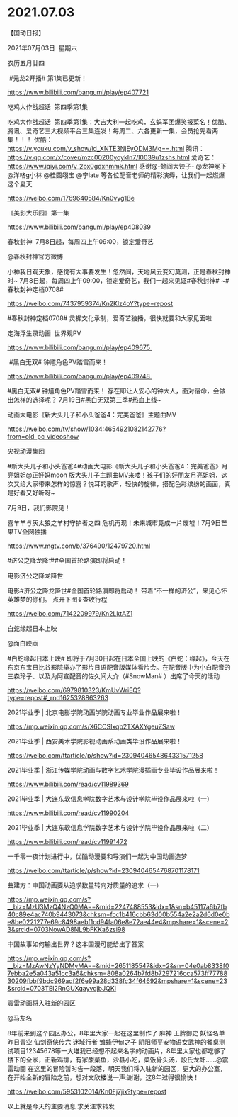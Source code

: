 ﻿#  2021.07.03
【国动日报】

2021年07月03日  星期六


农历五月廿四


 #元龙2开播# 第1集已更新！

https://www.bilibili.com/bangumi/play/ep407721

吃鸡大作战超话  第四季第1集 



吃鸡大作战超话  第四季第1集：大吉大利一起吃鸡，玄蚂军团爆笑报菜名！优酷、腾讯、爱奇艺三大视频平台三集连发！每周二、六各更新一集，会员抢先看两集！！！
优酷： https://v.youku.com/v_show/id_XNTE3NjEyODM3Mg==.html
腾讯：https://v.qq.com/x/cover/mzc00200yoykln7/l0039u1zshs.html
爱奇艺：https://www.iqiyi.com/v_2bx0gdxnmmk.html
感谢@-懿阎大饺子- @龙神冕下 @洋咯g小林 @桂圆翊宝 @宁late 等各位配音老师的精彩演绎，让我们一起燃爆这个夏天

https://weibo.com/1769640584/Kn0vyg1Be

《美影大乐园》第一集

https://www.bilibili.com/bangumi/play/ep408039




春秋封神  7月8日起，每周四上午09:00，锁定爱奇艺

@春秋封神官方微博  


小神我日观天象，感觉有大事要发生！忽然间，天地风云变幻莫测，正是春秋封神时~
7月8日起，每周四上午09:00，锁定爱奇艺，我们一起来见证#春秋封神# ~#春秋封神定档0708#

https://weibo.com/7437959374/Kn2Klz4oY?type=repost

#春秋封神定档0708# 灵樨文化承制，爱奇艺独播，很快就要和大家见面啦

定海浮生录动画  世界观PV

https://www.bilibili.com/bangumi/play/ep409675 

 #黑白无双# 钟馗角色PV踏雪而来！

https://www.bilibili.com/bangumi/play/ep409748 

#黑白无双# 钟馗角色PV踏雪而来！
存在即让人安心的钟大人，面对宿命，会做出怎样的选择呢？
7月19日#黑白无双第三季#热血上线~

动画大电影《新大头儿子和小头爸爸4：完美爸爸》主题曲MV

https://weibo.com/tv/show/1034:4654921082142776?from=old_pc_videoshow

央视动漫集团                  


#新大头儿子和小头爸爸4#动画大电影《新大头儿子和小头爸爸4：完美爸爸》月亮姐姐@正好妈moon 版大头儿子主题曲MV来喽！孩子们的好朋友月亮姐姐，这次又给大家带来怎样的惊喜？悦耳的歌声，轻快的旋律，搭配色彩缤纷的画面，真是好看又好听呀~

7月9日，我们影院见！

喜羊羊与灰太狼之羊村守护者之四 危机再现！未来城市竟成一片废墟！7月9日芒果TV全网独播

https://www.mgtv.com/b/376490/12479720.html

#济公之降龙降世#全国首轮路演即将启动！

电影济公之降龙降世                   


电影#济公之降龙降世#全国首轮路演即将启动！
带着“不一样的济公”，来见心怀英雄梦的你们。
点开下图↓查收行程

https://weibo.com/7142209979/Kn2LktAZ1

白蛇缘起日本上映

@面白映画   


#白蛇缘起日本上映# 即将于7月30日起在日本全国上映的《白蛇：缘起》，今天在东京东宝日比谷影院举办了影片日语配音版媒体看片会。在配音版中为小白配音的三森玲子、以及为阿宣配音的佐久间大介（#SnowMan# ）出席了今天的活动

https://weibo.com/6979810323/KmUvWriEQ?type=repost#_rnd1625328863263


2021毕业季 | 北京电影学院动画学院动画专业毕业作品展来啦！

https://mp.weixin.qq.com/s/X6CCSIxqb2TXAXYgeuZSaw

2021毕业季 | 西安美术学院影视动画系动画类毕设作品展来啦！


https://weibo.com/ttarticle/p/show?id=2309404654864331571258


2021毕业季 | 浙江传媒学院动画与数字艺术学院漫插画专业毕设作品展来啦！

https://www.bilibili.com/read/cv11989369

2021毕业季 | 大连东软信息学院数字艺术与设计学院毕设作品展来啦（一）

https://www.bilibili.com/read/cv11990204

2021毕业季 | 大连东软信息学院数字艺术与设计学院毕设作品展来啦（二）

https://www.bilibili.com/read/cv11991472


一千零一夜计划进行中，优酷动漫要和导演们一起为中国动画造梦

https://weibo.com/ttarticle/p/show?id=2309404654768701178171

曲建方：中国动画要从追求数量转向对质量的追求（一）

https://mp.weixin.qq.com/s?__biz=MzU3MzQ4NzQ0MA==&mid=2247488553&idx=1&sn=b45117a6b7fb40c89e4ac740b9443073&chksm=fcc1b416cbb63d00b554a2e2a2d6d0e0be8be0221277e69c8498aebf1cd94fa06e8e72ae44e4&mpshare=1&scene=23&srcid=0703NowAD8NL9bFKKa6zsi98


中国故事如何输出世界？这本国漫可能给出了答案

https://mp.weixin.qq.com/s?__biz=MzAwNzYyNDMyMA==&mid=2651185547&idx=2&sn=04e0ab8338f07ebba2e5a043a51cc3a6&chksm=808a0264b7fd8b7297216cca573ff7778830209fbbf9bdc969adf2f6e99a28d338fc34f64692&mpshare=1&scene=23&srcid=0703TEI2RnGUXqayvdjbJQKI

震雷动画将入驻新的园区

@马友名      


8年前来到这个园区办公，8年里大家一起在这里制作了 麻神 王牌御史 妖怪名单 昨日青空 仙剑奇侠传六 迷域行者 雏蜂伊甸之子 阴阳师平安物语女武神的餐桌测试项目12345678等一大堆我已经想不起来名字的动画片，8年里大家也都吃够了楼下的全家，正新鸡排，有家酸菜鱼，沙县小吃，菜饭骨头汤，段氏龙虾……@震雷动画 在这里的冒险暂时告一段落，明天我们将入驻新的园区，更大的办公室，在开始全新的冒险之前，想对文欣楼说一声:谢谢，这8年过得很愉快！

https://weibo.com/5953102014/Kn0Fj7jix?type=repost

以上就是今天的主要消息
求关注求转发























